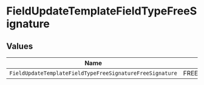 # FieldUpdateTemplateFieldTypeFreeSignature


## Values

| Name                                                     | Value                                                    |
| -------------------------------------------------------- | -------------------------------------------------------- |
| `FieldUpdateTemplateFieldTypeFreeSignatureFreeSignature` | FREE_SIGNATURE                                           |